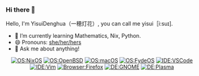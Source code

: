 ### Hi there 👋

<!--
**YisuiDenghua/YisuiDenghua** is a ✨ _special_ ✨ repository because its `README.md` (this file) appears on your GitHub profile.

Here are some ideas to get you started:

- 🔭 I’m currently working on ...
- 🌱 I’m currently learning ...
- 👯 I’m looking to collaborate on ...
- 🤔 I’m looking for help with ...
- 💬 Ask me about ...
- 📫 How to reach me: ...
- 😄 Pronouns: ...
- ⚡ Fun fact: ...
-->

Hello, I'm YisuiDenghua（一穂灯花）, you can call me yisui［i:suɪ].

- 🌱 I’m currently learning Mathematics, Nix, Python.
- 😄 Pronouns: [she/her/hers](https://pronoun.is/she)
- 💬 Ask me about anything!

<div align="center">
  
  [![OS:NixOS](https://img.shields.io/badge/OS-NixOS-blue?style=flat-square&logo=nixos)](https://nixos.org)
  [![OS:OpenBSD](https://img.shields.io/badge/OS-OpenBSD-yellow?style=flat-square&logo=openbsd)](https://openbsd.org)
  [![OS:macOS](https://img.shields.io/badge/OS-macOS-black?style=flat-square&logo=apple)](https://www.apple.com/mac/)
  [![OS:FydeOS](https://img.shields.io/badge/OS-FydeOS-pink?style=flat-square&logo=googlechrome)](https://www.fydeos.com/)
  [![IDE:VSCode](https://img.shields.io/badge/IDE-VSCode-purple?style=flat-square&logo=visualstudiocode)](https://code.visualstudio.com/)
  [![IDE:Vim](https://img.shields.io/badge/IDE-Vim-darkgreen?style=flat-square&logo=vim)](https://vim.org/)
  [![Browser:Firefox](https://img.shields.io/badge/Browser-Firefox-red?style=flat-square&logo=firefox)](https://mozilla.org)
  [![DE:GNOME](https://img.shields.io/badge/DE-GNOME-darkblue?style=flat-square&logo=GNOME)](https://kde.org)
  [![DE:Plasma](https://img.shields.io/badge/DE-Plasma-lightblue?style=flat-square&logo=KDE)](https://gnome.org)
  
</div>
